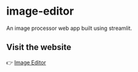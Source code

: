 # image-editor
An image processor web app built using streamlit.
## Visit the website
:point_right: [Image Editor](https://jerwintuchi-image-editor-imageprocessor-gzafuh.streamlit.app/)

